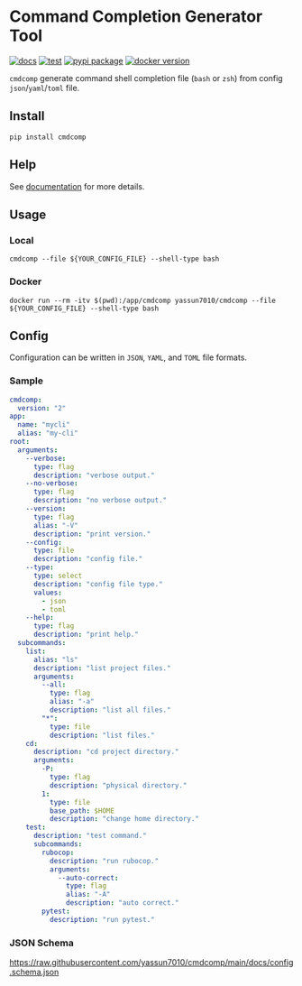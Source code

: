 # Command Completion Generator Tool

<!-- --8<-- [start:badges] -->
[![docs](https://github.com/yassun7010/cmdcomp/actions/workflows/publish-mkdocs.yml/badge.svg)](https://yassun7010.github.io/cmdcomp/)
[![test](https://github.com/yassun7010/cmdcomp/actions/workflows/test-suite.yml/badge.svg)](https://github.com/yassun7010/cmdcomp/actions)
[![pypi package](https://badge.fury.io/py/cmdcomp.svg)](https://pypi.org/project/cmdcomp)
[![docker version](https://img.shields.io/docker/v/yassun7010/cmdcomp/latest?label=docker%20version)](https://hub.docker.com/r/yassun7010/cmdcomp)
<!-- --8<-- [end:badges] -->


`cmdcomp` generate command shell completion file (`bash` or `zsh`) from config
`json`/`yaml`/`toml` file.

## Install

```shell
pip install cmdcomp
```

## Help

See [documentation](https://yassun7010.github.io/cmdcomp/) for more details.

## Usage

### Local

```shell
cmdcomp --file ${YOUR_CONFIG_FILE} --shell-type bash
```

### Docker

```shell
docker run --rm -itv $(pwd):/app/cmdcomp yassun7010/cmdcomp --file ${YOUR_CONFIG_FILE} --shell-type bash
```

## Config

Configuration can be written in `JSON`, `YAML`, and `TOML` file formats.

### Sample

```yaml
cmdcomp:
  version: "2"
app:
  name: "mycli"
  alias: "my-cli"
root:
  arguments:
    --verbose:
      type: flag
      description: "verbose output."
    --no-verbose:
      type: flag
      description: "no verbose output."
    --version:
      type: flag
      alias: "-V"
      description: "print version."
    --config:
      type: file
      description: "config file."
    --type:
      type: select
      description: "config file type."
      values:
        - json
        - toml
    --help:
      type: flag
      description: "print help."
  subcommands:
    list:
      alias: "ls"
      description: "list project files."
      arguments:
        --all:
          type: flag
          alias: "-a"
          description: "list all files."
        "*":
          type: file
          description: "list files."
    cd:
      description: "cd project directory."
      arguments:
        -P:
          type: flag
          description: "physical directory."
        1:
          type: file
          base_path: $HOME
          description: "change home directory."
    test:
      description: "test command."
      subcommands:
        rubocop:
          description: "run rubocop."
          arguments:
            --auto-correct:
              type: flag
              alias: "-A"
              description: "auto correct."
        pytest:
          description: "run pytest."
```

### JSON Schema

https://raw.githubusercontent.com/yassun7010/cmdcomp/main/docs/config.schema.json
